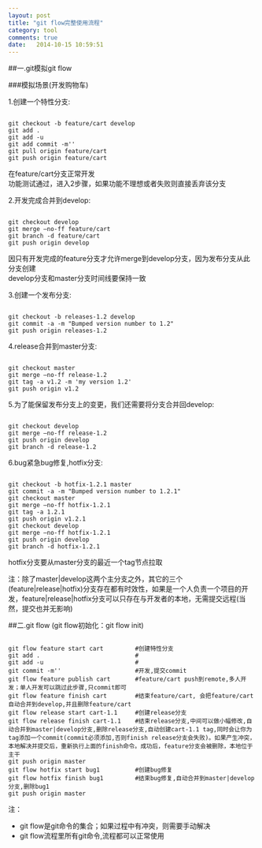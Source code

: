 ```yaml
---
layout: post
title: "git flow完整使用流程"
category: tool
comments: true
date:   2014-10-15 10:59:51
---
```


##一.git模拟git flow

###模拟场景(开发购物车)

1.创建一个特性分支:
<pre><code>
git checkout -b feature/cart develop
git add .
git add -u
git add commit -m''
git pull origin feature/cart
git push origin feature/cart
</code></pre>

在feature/cart分支正常开发  
功能测试通过，进入2步骤，如果功能不理想或者失败则直接丢弃该分支

2.开发完成合并到develop:
<pre><code>
git checkout develop
git merge –no-ff feature/cart
git branch -d feature/cart
git push origin develop
</code></pre>
因只有开发完成的feature分支才允许merge到develop分支，因为发布分支从此分支创建  
develop分支和master分支时间线要保持一致

3.创建一个发布分支:
<pre><code>
git checkout -b releases-1.2 develop
git commit -a -m "Bumped version number to 1.2"
git push origin releases-1.2
</code></pre>

4.release合并到master分支:
<pre><code>
git checkout master
git merge –no-ff release-1.2
git tag -a v1.2 -m 'my version 1.2'
git push origin v1.2
</code></pre>

5.为了能保留发布分支上的变更，我们还需要将分支合并回develop:
<pre><code>
git checkout develop
git merge –no-ff release-1.2
git push origin develop
git branch -d release-1.2
</code></pre>

6.bug紧急bug修复,hotfix分支:
<pre><code>
git checkout -b hotfix-1.2.1 master
git commit -a -m "Bumped version number to 1.2.1"
git checkout master
git merge –no-ff hotfix-1.2.1
git tag -a 1.2.1
git push origin v1.2.1
git checkout develop
git merge –no-ff hotfix-1.2.1
git push origin develop
git branch -d hotfix-1.2.1
</code></pre>
hotfix分支要从master分支的最近一个tag节点拉取

<span class="impor">注：</span>除了master|develop这两个主分支之外，其它的三个(feature|release|hotfix)分支存在都有时效性，如果是一个人负责一个项目的开发，feature|release|hotfix分支可以只存在与开发者的本地，无需提交远程(当然，提交也并无影响)


##二.git flow
(git flow初始化：git flow init)

<pre><code>
git flow feature start cart			#创建特性分支
git add .							#
git add -u							#
git commit -m''						#开发,提交commit
git flow feature publish cart		#feature/cart push到remote,多人开发；单人开发可以跳过此步骤,只commit即可
git flow feature finish cart		#结束feature/cart, 会把feature/cart自动合并到develop,并且删除feature/cart
git flow release start cart-1.1		#创建release分支
git flow release finish cart-1.1	#结束release分支,中间可以做小幅修改,自动合并到master|develop分支,删除release分支,自动创建cart-1.1 tag,同时会让你为tag添加一个commit(commit必须添加,否则finish release分支会失败)。如果产生冲突，本地解决并提交后，重新执行上面的finish命令。成功后，feature分支会被删除，本地位于主干
git push origin master
git flow hotfix start bug1			#创建bug修复
git flow hotfix finish bug1			#结束bug修复,自动合并到master|develop分支,删除bug1
git push origin master
</code></pre>

<span class="impor">注：</span>

- git flow是git命令的集合；如果过程中有冲突，则需要手动解决
- git flow流程里所有git命令,流程都可以正常使用

